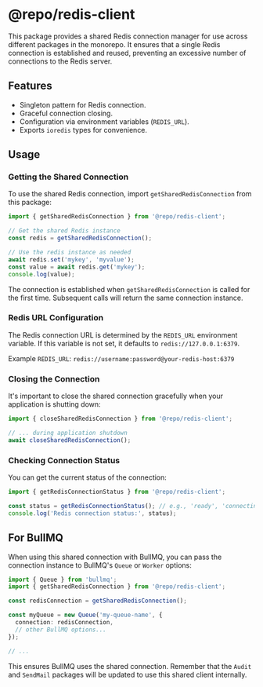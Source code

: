 # @repo/redis-client

This package provides a shared Redis connection manager for use across different packages in the monorepo. It ensures that a single Redis connection is established and reused, preventing an excessive number of connections to the Redis server.

## Features

- Singleton pattern for Redis connection.
- Graceful connection closing.
- Configuration via environment variables (`REDIS_URL`).
- Exports `ioredis` types for convenience.

## Usage

### Getting the Shared Connection

To use the shared Redis connection, import `getSharedRedisConnection` from this package:

```typescript
import { getSharedRedisConnection } from '@repo/redis-client';

// Get the shared Redis instance
const redis = getSharedRedisConnection();

// Use the redis instance as needed
await redis.set('mykey', 'myvalue');
const value = await redis.get('mykey');
console.log(value);
```

The connection is established when `getSharedRedisConnection` is called for the first time. Subsequent calls will return the same connection instance.

### Redis URL Configuration

The Redis connection URL is determined by the `REDIS_URL` environment variable. If this variable is not set, it defaults to `redis://127.0.0.1:6379`.

Example `REDIS_URL`:
`redis://username:password@your-redis-host:6379`

### Closing the Connection

It's important to close the shared connection gracefully when your application is shutting down:

```typescript
import { closeSharedRedisConnection } from '@repo/redis-client';

// ... during application shutdown
await closeSharedRedisConnection();
```

### Checking Connection Status

You can get the current status of the connection:

```typescript
import { getRedisConnectionStatus } from '@repo/redis-client';

const status = getRedisConnectionStatus(); // e.g., 'ready', 'connecting', 'uninitialized'
console.log('Redis connection status:', status);
```

## For BullMQ

When using this shared connection with BullMQ, you can pass the connection instance to BullMQ's `Queue` or `Worker` options:

```typescript
import { Queue } from 'bullmq';
import { getSharedRedisConnection } from '@repo/redis-client';

const redisConnection = getSharedRedisConnection();

const myQueue = new Queue('my-queue-name', {
  connection: redisConnection,
  // other BullMQ options...
});

// ...
```

This ensures BullMQ uses the shared connection. Remember that the `Audit` and `SendMail` packages will be updated to use this shared client internally.
